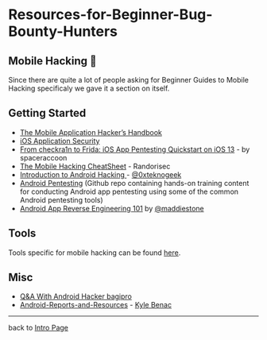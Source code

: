 # Resources-for-Beginner-Bug-Bounty-Hunters

## Mobile Hacking 📱
Since there are quite a lot of people asking for Beginner Guides to Mobile Hacking specificaly we gave it a section on itself.

## Getting Started
- [The Mobile Application Hacker’s Handbook](http://amzn.to/2cVOIrE)
- [iOS Application Security](http://amzn.to/2d9yo7m)
- [From checkra1n to Frida: iOS App Pentesting Quickstart on iOS 13](https://spaceraccoon.dev/from-checkra1n-to-frida-ios-app-pentesting-quickstart-on-ios-13) - by spaceraccoon
- [The Mobile Hacking CheatSheet](https://github.com/randorisec/MobileHackingCheatSheet) - Randorisec
- [Introduction to Android Hacking ](https://www.hackerone.com/blog/androidhackingmonth-intro-to-android-hacking) - [@0xteknogeek](https://twitter.com/0xteknogeek)
- [Android Pentesting](https://github.com/riddhi-shree/nullCommunity/tree/master/Android) (Github repo containing hands-on training content for conducting Android app pentesting using some of the common Android pentesting tools)
- [Android App Reverse Engineering 101](https://maddiestone.github.io/AndroidAppRE/) by [@maddiestone](https://twitter.com/maddiestone)

## Tools
Tools specific for mobile hacking can be found [here](/assets/tools.md#mobile-hacking).

## Misc
- [Q&A With Android Hacker bagipro](https://www.hackerone.com/blog/AndroidHackingMonth-qa-with-bagipro)
- [Android-Reports-and-Resources](https://github.com/B3nac/Android-Reports-and-Resources) - [Kyle Benac](https://github.com/B3nac)

---
back to [Intro Page](/README.md)
